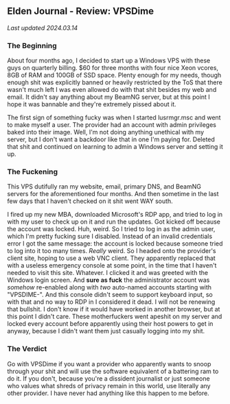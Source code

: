 ## Elden Journal - Review: VPSDime
*Last updated 2024.03.14*

### The Beginning
About four months ago, I decided to start up a Windows VPS with these guys on
quarterly billing. $60 for three months with four nice Xeon vcores, 8GB of RAM
and 100GB of SSD space. Plenty enough for my needs, though enough shit was
explicitly banned or heavily restricted by the ToS that there wasn't much left
I was even allowed do with that shit besides my web and email. It didn't say
anything about my BeamNG server, but at this point I hope it was bannable and
they're extremely pissed about it.

The first sign of something fucky was when I started lusrmgr.msc and went to
make myself a user. The provider had an account with admin privileges baked
into their image. Well, I'm not doing anything unethical with my server, but I
don't want a backdoor like that in one I'm paying for. Deleted that shit and
continued on learning to admin a Windows server and setting it up.

### The Fuckening
This VPS dutifully ran my website, email, primary DNS, and BeamNG servers for
the aforementioned four months. And then sometime in the last few days that I
haven't checked on it shit went WAY south.

I fired up my new MBA, downloaded Microsoft's RDP app, and tried to log in with
my user to check up on it and run the updates. Got kicked off because the
account was locked. Huh, weird. So I tried to log in as the admin user, which
I'm pretty fucking sure I disabled. Instead of an invalid credentials error I
got the same message: the account is locked because someone tried to log into
it too many times. *Really* weird. So I headed onto the provider's client site,
hoping to use a web VNC client. They apparently replaced that with a useless
emergency console at some point, in the time that I haven't needed to visit
this site. Whatever. I clicked it and was greeted with the Windows login
screen. And **sure as fuck** the administrator account was *somehow* re-enabled
along with *two* auto-named accounts starting with "VPSDIME-". And this console
didn't seem to support keyboard input, so with that and no way to RDP in I
considered it dead. I will not be renewing that bullshit. I don't know if it
would have worked in another browser, but at this point I didn't care. These
motherfuckers went apeshit on my server and locked every account before
apparently using their host powers to get in anyway, because I didn't want them
just casually logging into my shit.

### The Verdict
Go with VPSDime if you want a provider who apparently wants to snoop through
your shit and will use the software equivalent of a battering ram to do it. If
you don't, because you're a dissident journalist or just someone who values
what shreds of privacy remain in this world, use literally any other provider.
I have never had anything like this happen to me before.
